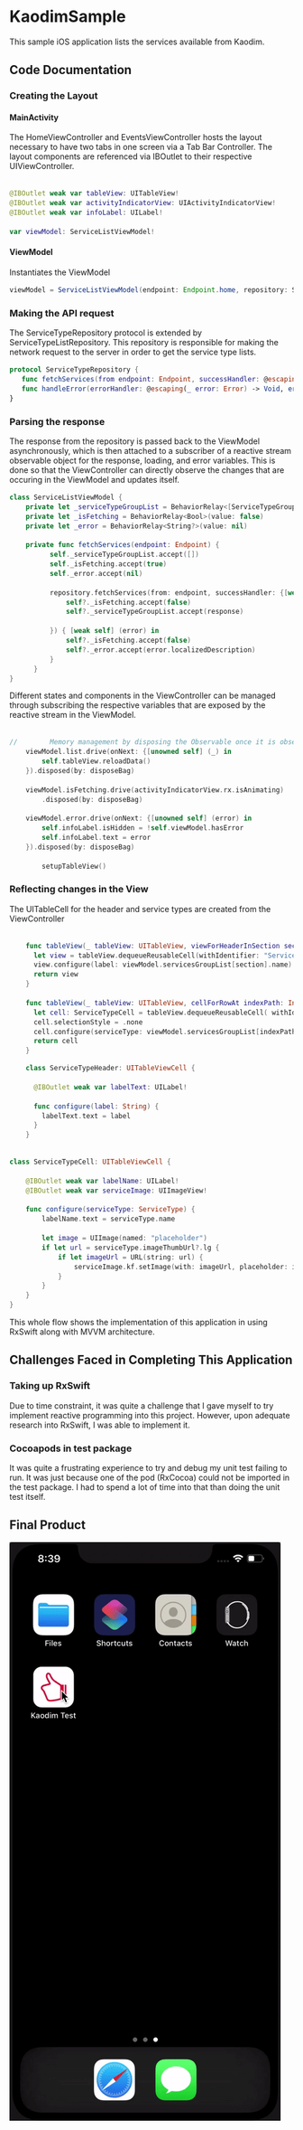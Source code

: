 # KaodimSample
This sample iOS application lists the services available from Kaodim.

## Code Documentation

### Creating the Layout

#### MainActivity

The HomeViewController and EventsViewController hosts the layout necessary to have two tabs in one screen via a Tab Bar Controller. The layout components are referenced via IBOutlet to their respective UIViewController.


```swift

@IBOutlet weak var tableView: UITableView!
@IBOutlet weak var activityIndicatorView: UIActivityIndicatorView!
@IBOutlet weak var infoLabel: UILabel!
    
var viewModel: ServiceListViewModel!
```

#### ViewModel

Instantiates the ViewModel

```java
viewModel = ServiceListViewModel(endpoint: Endpoint.home, repository: ServiceTypeListRepository.shared)
 ```
 
 ### Making the API request
  
The ServiceTypeRepository protocol is extended by ServiceTypeListRepository. This repository is responsible for making the network request to the server in order to get the service type lists.
 
 ```swift
protocol ServiceTypeRepository {
    func fetchServices(from endpoint: Endpoint, successHandler: @escaping (_ response: [ServiceTypeGroup]) -> Void, errorHandler: @escaping(_ error: Error) -> Void)
    func handleError(errorHandler: @escaping(_ error: Error) -> Void, error: Error)
}
```

 ### Parsing the response
 
 The response from the repository is passed back to the ViewModel asynchronously, which is then attached to a subscriber of a reactive stream observable object for the response, loading, and error variables. This is done so that the ViewController can directly observe the changes that are occuring in the ViewModel and updates itself.

```swift
class ServiceListViewModel {
    private let _serviceTypeGroupList = BehaviorRelay<[ServiceTypeGroup]>(value: [])
    private let _isFetching = BehaviorRelay<Bool>(value: false)
    private let _error = BehaviorRelay<String?>(value: nil)

    private func fetchServices(endpoint: Endpoint) {
          self._serviceTypeGroupList.accept([])
          self._isFetching.accept(true)
          self._error.accept(nil)

          repository.fetchServices(from: endpoint, successHandler: {[weak self] (response) in
              self?._isFetching.accept(false)
              self?._serviceTypeGroupList.accept(response)

          }) { [weak self] (error) in
              self?._isFetching.accept(false)
              self?._error.accept(error.localizedDescription)
          }
      }
}

```
Different states and components in the ViewController can be managed through subscribing the respective variables that are exposed by the reactive stream in the ViewModel.

```swift

//        Memory management by disposing the Observable once it is observed
    viewModel.list.drive(onNext: {[unowned self] (_) in
        self.tableView.reloadData()
    }).disposed(by: disposeBag)

    viewModel.isFetching.drive(activityIndicatorView.rx.isAnimating)
        .disposed(by: disposeBag)

    viewModel.error.drive(onNext: {[unowned self] (error) in
        self.infoLabel.isHidden = !self.viewModel.hasError
        self.infoLabel.text = error
    }).disposed(by: disposeBag)
        
        setupTableView()

```

 ### Reflecting changes in the View

The UITableCell for the header and service types are created from the ViewController

```swift

    func tableView(_ tableView: UITableView, viewForHeaderInSection section: Int) -> UIView? {
      let view = tableView.dequeueReusableCell(withIdentifier: "ServiceTypeHeader") as! ServiceTypeHeader
      view.configure(label: viewModel.servicesGroupList[section].name)
      return view
    }

    func tableView(_ tableView: UITableView, cellForRowAt indexPath: IndexPath) -> UITableViewCell {
      let cell: ServiceTypeCell = tableView.dequeueReusableCell( withIdentifier: "ServiceTypeCell", for: indexPath) as! ServiceTypeCell
      cell.selectionStyle = .none
      cell.configure(serviceType: viewModel.servicesGroupList[indexPath.section].serviceTypes[indexPath.row])
      return cell
    }

```

```swift
    class ServiceTypeHeader: UITableViewCell {

      @IBOutlet weak var labelText: UILabel!

      func configure(label: String) {
        labelText.text = label
      }
    }
```

```swift

class ServiceTypeCell: UITableViewCell {
    
    @IBOutlet weak var labelName: UILabel!
    @IBOutlet weak var serviceImage: UIImageView!
    
    func configure(serviceType: ServiceType) {
        labelName.text = serviceType.name
        
        let image = UIImage(named: "placeholder")
        if let url = serviceType.imageThumbUrl?.lg {
            if let imageUrl = URL(string: url) {
                serviceImage.kf.setImage(with: imageUrl, placeholder: image)
            }
        }
    }
}

```

This whole flow shows the implementation of this application in using RxSwift along with MVVM architecture.

## Challenges Faced in Completing This Application

### Taking up RxSwift

Due to time constraint, it was quite a challenge that I gave myself to try implement reactive programming into this project. However, upon adequate research into RxSwift, I was able to implement it.

### Cocoapods in test package

It was quite a frustrating experience to try and debug my unit test failing to run. It was just because one of the pod (RxCocoa) could not be imported in the test package. I had to spend a lot of time into that than doing the unit test itself.

## Final Product

![](App-Demo.gif)

